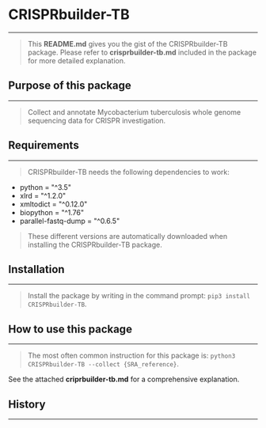 # CRISPRbuilder-TB
------------------

>This **README.md** gives you the gist of the CRISPRbuilder-TB package. Please refer to **crisprbuilder-tb.md** included in the package for more detailed explanation.    


## Purpose of this package
--------------------------

>Collect and annotate Mycobacterium tuberculosis whole genome sequencing data for CRISPR investigation.    


## Requirements
---------------

>CRISPRbuilder-TB needs the following dependencies to work:

* python = "^3.5"
* xlrd = "^1.2.0"
* xmltodict = "^0.12.0"
* biopython = "^1.76"
* parallel-fastq-dump = "^0.6.5"

>These different versions are automatically downloaded when installing the CRISPRbuilder-TB package.    


## Installation
---------------

>Install the package by writing in the command prompt: `pip3 install CRISPRbuilder-TB`.    


## How to use this package
--------------------------

>The most often common instruction for this package is: `python3 CRISPRbuilder-TB --collect {SRA_reference}`.

See the attached **criprbuilder-tb.md** for a comprehensive explanation.    


## History
----------

